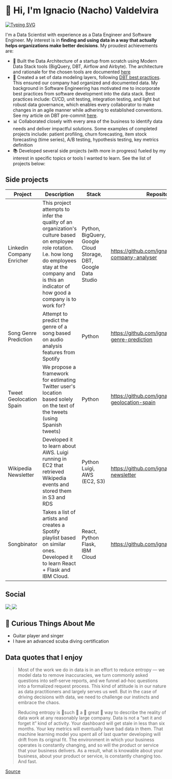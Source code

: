# 🌮 Hi, I'm Ignacio (Nacho) Valdelvira
  
[![Typing SVG](https://readme-typing-svg.demolab.com?font=Fira+Code&duration=2000&pause=1000&width=435&lines=Data+Scientist;Data+Engineer;Analytics+Engineer)](https://git.io/typing-svg)

I'm a Data Scientist with experience as a Data Engineer and Software Engineer. My interest is in **finding and using data in a way that actually helps organizations make better decisions**. My proudest achievements are:
- 🔧 Built the Data Architecture of a startup from scratch using Modern Data Stack tools (BigQuery, DBT, Airflow and Airbyte). The architecture and rationale for the chosen tools are documented [here](https://medium.com/p/2b5a645efb40)
- 📂 Created a set of data modeling layers, following [DBT best practices](https://docs.getdbt.com/guides/best-practices/how-we-structure/1-guide-overview). This ensured our company had organized and documented data. My background in Software Engineering has motivated me to incorporate best practices from software development into the data stack. Best practices include: CI/CD, unit testing, integration testing, and light but robust data governance, which enables every collaborator to make changes in an agile manner while adhering to established conventions. See my article on DBT pre-commit [here](https://medium.com/@ignaciovi/improve-data-quality-in-dbt-with-dbt-checkpoint-dd9e37909790). 
- 📊 Collaborated closely with every area of the business to identify data needs and deliver impactful solutions. Some examples of completed projects include: patient profiling, churn forecasting, item stock forecasting (time series), A/B testing, hypothesis testing, key metrics definition
- 📚 Developed several side projects (with more in progress) fueled by my interest in specific topics or tools I wanted to learn. See the list of projects below:

## Side projects

| Project                   | Description                                                                                                                                                                                                                | Stack                                                           | Repository                                             |
|---------------------------|----------------------------------------------------------------------------------------------------------------------------------------------------------------------------------------------------------------------------|-----------------------------------------------------------------|--------------------------------------------------------|
| Linkedin Company Enricher | This project attempts to infer the quality of an organization's culture based on employee role rotation. I.e. how long do employees stay at the company and is this an indicator of how good a company is to work for? | Python, BigQuery, Google Cloud Storage, DBT, Google Data Studio | https://github.com/ignaciovi/job-hunt-company-analyser |
| Song Genre Prediction     | Attempt to predict the genre of a song based on audio analysis features from Spotify                                                                                                                                    | Python                                                          | https://github.com/ignaciovi/song-genre-prediction     |
| Tweet Geolocation Spain   | We propose a framework for estimating Twitter user's location based solely on the text of the tweets (using Spanish tweets)                                                                                                | Python                                                          | https://github.com/ignaciovi/tweet-geolocation-spain   |
| Wikipedia Newsletter      | Developed it to learn about AWS. Luigi running in EC2 that retrieved Wikipedia events and stored them in S3 and RDS                                                                                                        | Python Luigi, AWS (EC2, S3)                                     | https://github.com/ignaciovi/wikipedia-newsletter      |
| Songbinator               | Takes a list of artists and creates a Spotify playlist based on similar ones. Developed it to learn React + Flask and IBM Cloud.                                                                                           | React, Python Flask, IBM Cloud                                  | https://github.com/ignaciovi/songbinator               |


## Social

<p align="left">
  
  <a href="https://www.linkedin.com/in/ignaciovaldelviraisla/" target="_blank">
    <img src="https://img.shields.io/badge/-LinkedIn-%230077B5?style=for-the-badge&logo=linkedin&logoColor=white" target="_blank">
  </a> 

  <a href="https://medium.com/@ignaciovi" target="_blank">
    <img src="https://img.shields.io/badge/Medium-12100E?style=for-the-badge&logo=medium&logoColor=whit" target="_blank">
  </a> 

</p>

## 🤔 Curious Things About Me
- Guitar player and singer
- I have an advanced scuba diving certification


## Data quotes that I enjoy

>Most of the work we do in data is in an effort to reduce entropy — we model data to remove inaccuracies, we turn commonly asked questions into self-serve reports, and we funnel ad-hoc questions into a formalized request process. This kind of attitude is in our nature as data practitioners and largely serves us well. But in the case of driving decisions with data, we need to challenge our instincts and embrace the chaos. 
>
>Reducing entropy is 👏such 👏 a 👏 great 👏 way to describe the reality of data work at any reasonably large company. Data is not a “set it and forget it” kind of activity. Your dashboard will get stale in less than six months. Your key metrics will eventually have bad data in them. That machine learning model you spent all of last quarter developing will drift from its original fit. The environment in which your business operates is constantly changing, and so will the product or service that your business delivers. As a result, what is knowable about your business, about your product or service, is constantly changing too. And fast.

[Source](https://roundup.getdbt.com/p/iterating-on-your-data-team)

